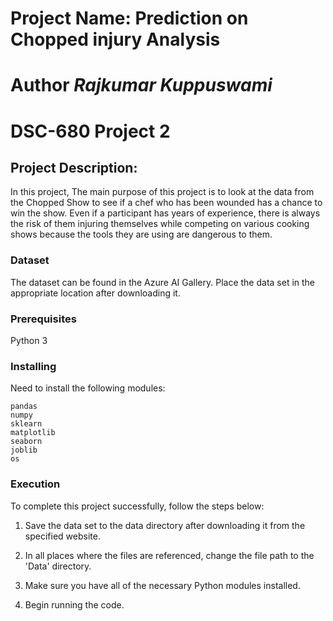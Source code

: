 # Project Name: Prediction on Chopped injury Analysis
# Author *Rajkumar Kuppuswami* 
# DSC-680 Project 2
## Project Description: 
In this project, The main purpose of this project is to look at the data from the Chopped Show to see if a chef who has been wounded has a chance to win the show. Even if a participant has years of experience, there is always the risk of them injuring themselves while competing on various cooking shows because the tools they are using are dangerous to them.

### Dataset

The dataset can be found in the Azure AI Gallery.
Place the data set in the appropriate location after downloading it.

### Prerequisites

Python 3

### Installing

Need to install the following modules:

	pandas
	numpy
	sklearn
	matplotlib
	seaborn
	joblib
	os



### Execution

To complete this project successfully, follow the steps below:

1) Save the data set to the data directory after downloading it from the specified website.

2) In all places where the files are referenced, change the file path to the 'Data' directory.

3) Make sure you have all of the necessary Python modules installed.

4) Begin running the code.

